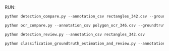 RUN:

```python
python detection_compare.py --annotation_csv rectangles_342.csv --groundtruth_csv groundtruth.csv
```

```python
python ocr_compare.py --annotation_csv polygon_ocr_346.csv --groundtruth_csv groundtruth.csv
```

```python 
python detection_review.py --annotation_csv rectangles_342.csv
```

```python
python classification_groundtruth_estimation_and_review.py --annotation_csv classification
```